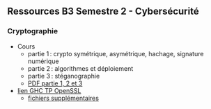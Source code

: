 ## Ressources B3 Semestre 2 - Cybersécurité

### Cryptographie

- Cours
  - partie 1 : crypto symétrique, asymétrique, hachage, signature numérique
  - partie 2 : algorithmes et déploiement
  - partie 3 : stéganographie
  - [PDF partie 1, 2 et 3](pdf/m4_crypto_stegano.pdf)
- [lien GHC TP OpenSSL](https://classroom.github.com/a/hroB93GH)
  - [fichiers supplémentaires](tp/crypto/)